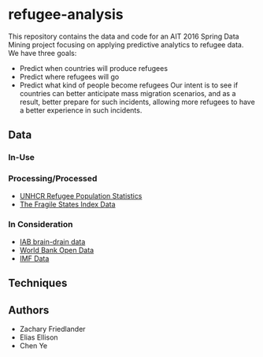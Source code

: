# refugee-analysis

This repository contains the data and code for an AIT 2016 Spring Data Mining project focusing on applying predictive analytics to refugee data.  
We have three goals:
- Predict when countries will produce refugees 
- Predict where refugees will go
- Predict what kind of people become refugees
Our intent is to see if countries can better anticipate mass migration scenarios, and as a result, better prepare for such incidents, allowing more refugees to have a better experience in such incidents.  

## Data
### In-Use
### Processing/Processed
- [UNHCR Refugee Population Statistics](https://data.hdx.rwlabs.org/dataset/7296b00d-b52c-4ccd-ae85-00d00b2a8f62)
- [The Fragile States Index Data](http://fsi.fundforpeace.org/data)

### In Consideration
- [IAB brain-drain data](http://www.iab.de/en/daten/iab-brain-drain-data.aspx#Sources)
- [World Bank Open Data](http://data.worldbank.org/)
- [IMF Data](http://www.imf.org/en/Data#data)

## Techniques

## Authors
- Zachary Friedlander
- Elias Ellison
- Chen Ye
